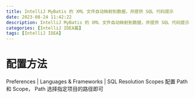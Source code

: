 ```yaml
---
title: IntelliJ MyBatis 的 XML 文件自动映射到数据，并提供 SQL 代码提示
date: 2023-08-24 11:42:22
description: IntelliJ MyBatis 的 XML 文件自动映射到数据，并提供 SQL 代码提示
categories: [IntelliJ IDEA篇]
tags: [IntelliJ IDEA]
---
```


<!-- more -->

# 配置方法
Preferences | Languages & Frameworks | SQL Resolution Scopes 配置 Path 和 Scope， Path 选择指定项目的路径即可